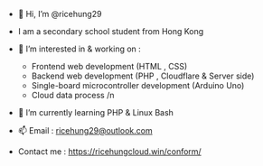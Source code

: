 - 👋 Hi, I’m @ricehung29
- I am a secondary school student from Hong Kong

- 👀 I’m interested in & working on  :
  - Frontend web development (HTML , CSS)
  - Backend web development (PHP , Cloudflare & Server side)
  - Single-board microcontroller development (Arduino Uno) 
  - Cloud data process /n

- 🌱 I’m currently learning PHP & Linux Bash 

- 📫 Email : ricehung29@outlook.com 

- Contact me : https://ricehungcloud.win/conform/ 

<!---
ricehung29/ricehung29 is a ✨ special ✨ repository because its `README.md` (this file) appears on your GitHub profile.
You can click the Preview link to take a look at your changes.
--->
